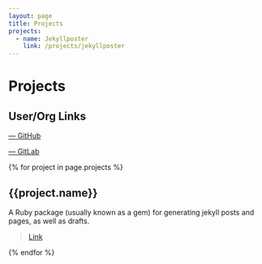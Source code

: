 ```yaml
---
layout: page
title: Projects
projects:
  - name: Jekyllposter
    link: /projects/jekyllposter
---
```

# Projects

## User/Org Links

<a href="https://github.com/IotaSpencer"><span><i class="fab fa-github-square fa-2x"></i> &mdash; GitHub</span>
</a>

<a href="https://gitlab.com/IotaSpencer">
<span color="orange">
<i class="fab fa-gitlab fa-2x"></i>
</span> &mdash; GitLab
</a>

{% for project in page.projects %}
## {{project.name}}

A Ruby package (usually known as a gem) for generating jekyll posts and pages, as well as drafts.


> [Link]({{project.link}})

{% endfor %}